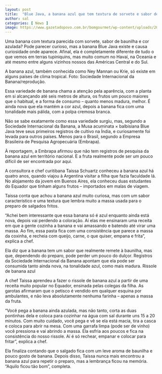 ```yaml
---
layout: post
title:  "Blue Java, a banana azul que tem textura de sorvete e sabor de baunilha"
author: sal
categories: [ News ]
image: https://www.gazetadopovo.com.br/bomgourmet/wp-content/uploads/2019/03/banana-azul-planta-foto-sociedade-internacional-da-banana-reproducao.jpg
---
```

Uma banana com textura parecida com sorvete, sabor de baunilha e cor azulada? Pode parecer curioso, mas a banana Blue Java existe e causa curiosidade onde aparece. Afinal, ela é completamente diferente de tudo o que vemos em terras tupiniquins, mas muito comum no Havaí, na Oceania e até mesmo entre alguns vizinhos nossos das Américas Central e do Sul.

A banana azul, também conhecida como Ney Mannan ou Krie, só existe em alguns países de clima tropical. Foto: Sociedade Internacional da Banana/reprodução.

Essa variedade de banana chama a atenção pela aparência, com a planta em si alcançando até seis metros de altura, os frutos um pouco maiores que o habitual, e a forma de consumo – quanto menos madura, melhor. É ainda nova que ela mantém a cor azul, depois a banana fica com uma tonalidade mais pálida, com a polpa cremosa branca.

Não se sabe exatamente como essa variedade surgiu, mas, segundo a Sociedade Internacional da Banana, a Musa acuminata × balbisiana Blue Java teve seus primeiros registros de cultivo na Índia, e curiosamente foi levada para outros países. Menos para o Brasil, segundo a Empresa Brasileira de Pesquisa Agropecuária (Embrapa).

À reportagem, a Embrapa afirmou que não tem registros de pesquisa da banana azul em território nacional. E a fruta realmente pode ser um pouco difícil de ser encontrada por aqui.

A consultora e chef curitibana Taissa Schuartz conheceu a banana azul há quatro anos, quando viajou à Argentina visitar a filha que fazia faculdade lá. No alojamento da jovem em Buenos Aires, ela conheceu duas estudantes do Equador que tinham alguns frutos – importados em malas de viagem.

Taissa conta que achou a banana azul muito curiosa, mas com um sabor característico e uma textura que lembra muito a massa usada para o preparo de salgados fritos.

“Achei bem interessante que essa banana só é azul enquanto ainda está nova, depois vai perdendo a coloração. Aí elas me ensinaram uma receita em que a gente cozinha a banana e vai amassando e batendo até virar uma massa. Ao fim, essa pasta fica com uma consistência que parece a massa da coxinha, e recheia com queijo, carne, o que quiser, empana e frita”, explica a chef.

Ela diz que a banana tem um sabor que realmente remete à baunilha, mas que, dependendo do preparo, pode perder um pouco do dulçor. Registros da Sociedade Internacional da Banana apontam que ela pode ser consumida tanto ainda nova, na tonalidade azul, como mais madura.
Rissole de banana azul

A chef Taissa aprendeu a fazer o rissole de banana azul a partir de uma receita muito popular no Equador, ensinada pelas colegas da filha. As garotas afirmaram que o petisco é vendido em qualquer esquina por ambulantes, e não leva absolutamente nenhuma farinha – apenas a massa da fruta.

“Você pega a banana ainda azulada, mas não tanto, corta as duas pontinhas dela e coloca para cozinhar na água com sal durante uns 15 a 20 minutos. Com muito cuidado, você pega e vê se ela está macia, tira a casca e coloca para abrir na mesa. Com uma garrafa limpa (pode ser de vinho) você pressiona e vai abrindo a massa. Ela esfria aos poucos e fica na consistência do nosso rissole. Aí é só rechear, empanar e colocar para fritar”, explica a chef.

Ela finaliza contando que o salgado fica com um leve aroma de baunilha e pouco gosto de banana. Depois disso, Taissa nunca mais encontrou a banana azul para repetir o preparo, mas a lembrança ficou na memória. “Aquilo ficou tão bom”, completa.

